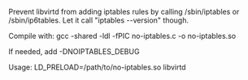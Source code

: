 Prevent libvirtd from adding iptables rules by calling /sbin/iptables or
/sbin/ip6tables. Let it call "iptables --version" though.

Compile with: gcc -shared -ldl -fPIC no-iptables.c -o no-iptables.so

If needed, add -DNOIPTABLES_DEBUG

Usage: LD_PRELOAD=/path/to/no-iptables.so libvirtd
